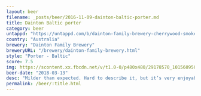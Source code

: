 ```yaml
---
layout: beer
filename: _posts/beer/2016-11-09-dainton-baltic-porter.md
title: Dainton Baltic porter
category: beer
untappd: "https://untappd.com/b/dainton-family-brewery-cherrywood-smoked-rye-baltic-porter/2160976"
country: "Australia"
brewery: "Dainton Family Brewery"
breweryURL: "/brewery/dainton-family-brewery.html"
style: "Porter - Baltic"
score: 7.5
img: https://scontent.xx.fbcdn.net/v/t1.0-0/p480x480/29178570_10156095060933745_4434810546394497024_n.jpg?_nc_cat=103&_nc_ht=scontent.xx&oh=1d045023212b96b97bd2bbca47003a6b&oe=5C7A2654
beer-date: "2018-03-13"
desc: "Milder than expected. Hard to describe it, but it’s very enjoyable"
permalink: /beer/:title.html
---
```

